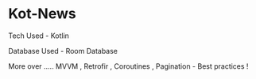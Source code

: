 # Kot-News
Tech Used - Kotlin 


Database Used - Room Database

More over .....
MVVM , Retrofir , Coroutines , Pagination - Best practices !
